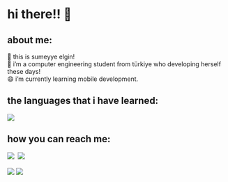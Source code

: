 # hi there!! 👋

## about me:
🔭 this is sumeyye elgin! <br>
🌱 i’m a computer engineering student from türkiye who developing herself these days!<br>
😄 i’m currently learning mobile development.<br>
<h2>the languages that i have learned:</h2>
<a href="https://skillicons.dev"><img src="https://skillicons.dev/icons?i=html,css,bootstrap,java" /></a>
<h2>how you can reach me:</h2>
 <div class="social_media">
 <a href="https://www.linkedin.com/in/s%C3%BCmeyye-elgin-391060254/" target="_blank"><img src="https://skillicons.dev/icons?i=linkedin"/></a>&nbsp
 <a href="http://gitlab.koddeposu.gov.tr/sumeyyelgin" target="_blank"><img src="https://skillicons.dev/icons?i=gitlab"></a>&nbsp
</div>
<br>
<img src="https://github-readme-stats.vercel.app/api?username=s-elg&theme=tokyonight&show_icons=true&hide_border=true&count_private=true"/>
<img src="https://github-readme-streak-stats.herokuapp.com/?user=s-elg&theme=tokyonight&hide_border=true"/>

